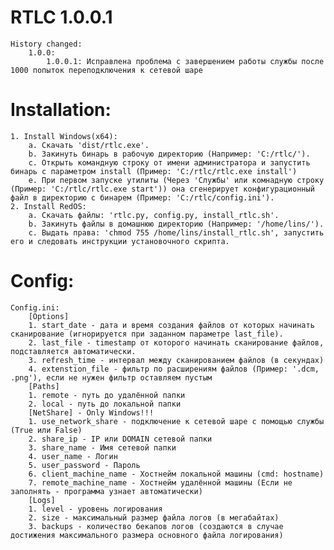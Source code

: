 # RTLC 1.0.0.1 

    History changed:
        1.0.0:
            1.0.0.1: Исправлена проблема с завершением работы службы после 1000 попыток переподключения к сетевой шаре
# Installation:

    1. Install Windows(x64):
        a. Скачать 'dist/rtlc.exe'.
        b. Закинуть бинарь в рабочую директорию (Например: 'C:/rtlc/').
        c. Открыть командную строку от имени администратора и запустить бинарь с параметром install (Пример: 'C:/rtlc/rtlc.exe install')
        e. При первом запуске утилиты (Через 'Службы' или комнадную строку (Пример: 'C:/rtlc/rtlc.exe start')) она сгенерирует конфигурационный файл в директорию с бинарем (Пример: 'C:/rtlc/config.ini'). 
    2. Install RedOS:
        a. Скачать файлы: 'rtlc.py, config.py, install_rtlc.sh'.
        b. Закинуть файлы в домашнюю директорию (Например: '/home/lins/').
        c. Выдать права: 'chmod 755 /home/lins/install_rtlc.sh', запустить его и следовать инструкции установочного скрипта.
# Config:

    Config.ini:
        [Options]
        1. start_date - дата и время создания файлов от которых начинать сканирование (игнорируется при заданном параметре last_file).
        2. last_file - timestamp от которого начинать сканирование файлов, подставляется автоматически.
        3. refresh_time - интервал между сканированием файлов (в секундах)
        4. extenstion_file - фильтр по расширениям файлов (Пример: '.dcm, .png'), если не нужен фильтр оставляем пустым
        [Paths]
        1. remote - путь до удалённой папки
        2. local - путь до локальной папки
        [NetShare] - Only Windows!!!
        1. use_network_share - подключение к сетевой шаре с помощью службы (True или False)
        2. share_ip - IP или DOMAIN сетевой папки
        3. share_name - Имя сетевой папки
        4. user_name - Логин
        5. user_password - Пароль
        6. client_machine_name - Хостнейм локальной машины (cmd: hostname)
        7. remote_machine_name - Хостнейм удалённой машины (Если не заполнять - программа узнает автоматически)
        [Logs]
        1. level - уровень логирования
        2. size - максимальный размер файла логов (в мегабайтах)
        3. backups - количество бекапов логов (создаются в случае достижения максимального размера основного файла логирования)
